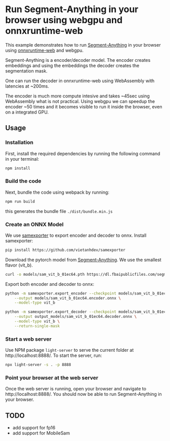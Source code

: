 # Run Segment-Anything in your browser using webgpu and onnxruntime-web

This example demonstrates how to run [Segment-Anything](https://github.com/facebookresearch/segment-anything) in your 
browser using [onnxruntime-web](https://github.com/microsoft/onnxruntime) and webgpu.

Segment-Anything is a encoder/decoder model. The encoder creates embeddings and using the embeddings the decoder creates the segmentation mask.

One can run the decoder in onnxruntime-web using WebAssembly with  latencies at ~200ms. 

The encoder is much more compute intesive and takes ~45sec using WebAssembly what is not practical.
Using webgpu we can speedup the encoder ~50 times and it becomes visible to run it inside the browser, even on a integrated GPU.

## Usage

### Installation
First, install the required dependencies by running the following command in your terminal:
```sh
npm install
```

### Build the code
Next, bundle the code using webpack by running:
```sh
npm run build
```
this generates the bundle file `./dist/bundle.min.js`

### Create an ONNX Model

We use [samexporter](https://github.com/vietanhdev/samexporter) to export encoder and decoder to onnx.
Install samexporter:
```sh
pip install https://github.com/vietanhdev/samexporter
```
Download the pytorch model from [Segment-Anything](https://github.com/facebookresearch/segment-anything). We use the smallest flavor (vit_b).
```sh
curl -o models/sam_vit_b_01ec64.pth https://dl.fbaipublicfiles.com/segment_anything/sam_vit_b_01ec64.pth
```
Export both encoder and decoder to onnx:
```sh
python -m samexporter.export_encoder --checkpoint models/sam_vit_b_01ec64.pth \
    --output models/sam_vit_b_01ec64.encoder.onnx \
    --model-type vit_b 

python -m samexporter.export_decoder --checkpoint models/sam_vit_b_01ec64.pth \
    --output output_models/sam_vit_b_01ec64.decoder.onnx \
    --model-type vit_b \
    --return-single-mask
```
### Start a web server
Use NPM package `light-server` to serve the current folder at http://localhost:8888/.
To start the server, run:
```sh
npx light-server -s . -p 8888
```

### Point your browser at the web server
Once the web server is running, open your browser and navigate to http://localhost:8888/. 
You should now be able to run Segment-Anything in your browser.

## TODO
* add support for fp16
* add support for MobileSam
